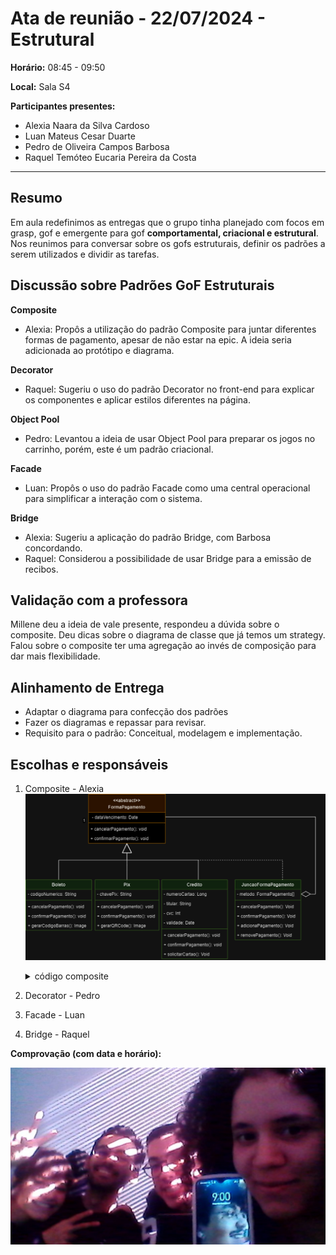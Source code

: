 # Ata de reunião - 22/07/2024 - Estrutural

**Horário:** 08:45 - 09:50

**Local:** Sala S4

**Participantes presentes:** 

- Alexia Naara da Silva Cardoso
- Luan Mateus Cesar Duarte
- Pedro de Oliveira Campos Barbosa
- Raquel Temóteo Eucaria Pereira da Costa
---

## Resumo
Em aula redefinimos as entregas que o grupo tinha planejado com focos em grasp, gof e emergente para gof **comportamental, criacional e estrutural**. Nos reunimos para conversar sobre os gofs estruturais, definir os padrões a serem utilizados e dividir as tarefas.


## Discussão sobre Padrões GoF Estruturais

**Composite**

- Alexia: Propôs a utilização do padrão Composite para juntar diferentes formas de pagamento, apesar de não estar na epic. A ideia seria adicionada ao protótipo e diagrama.

  
**Decorator**

- Raquel: Sugeriu o uso do padrão Decorator no front-end para explicar os componentes e aplicar estilos diferentes na página.

**Object Pool**

- Pedro: Levantou a ideia de usar Object Pool para preparar os jogos no carrinho, porém, este é um padrão criacional.

**Facade**

- Luan: Propôs o uso do padrão Facade como uma central operacional para simplificar a interação com o sistema.
  
**Bridge**

- Alexia: Sugeriu a aplicação do padrão Bridge, com Barbosa concordando.
- Raquel: Considerou a possibilidade de usar Bridge para a emissão de recibos.

## Validação com a professora
Millene deu a ideia de vale presente, respondeu a dúvida sobre o composite. Deu dicas sobre o diagrama de classe que já temos um strategy. Falou sobre o composite ter uma agregação ao invés de composição para dar mais flexibilidade.

## Alinhamento de Entrega
- Adaptar o diagrama para confecção dos padrões
- Fazer os diagramas e repassar para revisar.
- Requisito para o padrão: Conceitual, modelagem e implementação.


## Escolhas e responsáveis
1. Composite - Alexia
   ![22_07_composite](img/22_07_composite.png)
    <details>
    <summary>código composite</summary>

            class FormaPagamento {
            constructor(dataVencimento) {
                this.dataVencimento = dataVencimento
                if (new.target === FormaPagamento) {
                    throw new Error("Não é possível instanciar a classe abstrata diretamente.");
                }
            }

            // Método abstrato
            cancelarPagamento() {
                throw new Error("Método 'cancelarPagamento()' deve ser implementado.");
            }

            confirmarPagamento() {
                throw new Error("Método 'confirmarPagamento()' deve ser implementado.");
            }
        }

        class Boleto extends FormaPagamento {
            constructor(codigoNumero) {
                super();
                this.codigoNumero = codigoNumero;
            }

            cancelarPagamento() {
                return "Pagamento em Boleto Cancelado";
            }

            confirmarPagamento() {
                return "Pagamento em Boleto Confirmado";
            }

            gerarCodigoBarras() {
                return this.codigoNumero;
            }
        }

        class Pix extends FormaPagamento {
            constructor(chavePix) {
                super();
                this.chavePix = chavePix;
            }

            cancelarPagamento() {
                return "Pagamento de Pix Cancelado";
            }

            confirmarPagamento() {
                return "Pagamento de Pix Confirmado";
            }

            gerarQRCode() {
                return "QR Code";
            }
        }

        class Credito extends FormaPagamento {
            constructor(numeroCartao, titular, cvc, validade) {
                super();
                this.numeroCartao = numeroCartao;
                this.titular = titular;
                this.cvc = cvc;
                this.validade = validade;
            }

            cancelarPagamento() {
                return "Pagamento de Cartão Cancelado";
            }

            confirmarPagamento() {
                return "Pagamento de Cartão Confirmado";
            }

            solicitarCartao() {
                return this.numeroCartao;
            }
        }

        class JuncaoFormaPagamento extends FormaPagamento {
            constructor() {
                super();
                this.metodo = [];
            }

            adicionaPagamento(formaPagamento) {
                this.metodo.push(formaPagamento);
            }

            removePagamento(formaPagamento) {
                const index = this.metodo.indexOf(formaPagamento);
                if (index > -1) {
                    this.metodo.splice(index, 1);
                }
            }

            cancelarPagamento() {
                this.metodo.forEach(metodo => metodo.cancelarPagamento());
                return "Todos os pagamentos foram cancelados.";
            }

            confirmarPagamento() {
                this.metodo.forEach(metodo => metodo.confirmarPagamento());
                return "Todos os pagamentos foram confirmados.";
            }
        }

        // Criando formas de pagamento
        const cartaoCredito = new Credito('1234 5678 9101 1121', 'João Silva', '123', '12/25');
        const boletoBancario = new Boleto('34191.75503 00000.104628 01605.093000 7 81180000025400');

        console.log(cartaoCredito.solicitarCartao());

        // Criando o composite
        const juncaoPagamento = new JuncaoFormaPagamento();
        juncaoPagamento.adicionaPagamento(cartaoCredito);
        juncaoPagamento.adicionaPagamento(boletoBancario);

        // Confirmando pagamentos
        console.log(juncaoPagamento.confirmarPagamento()); // Saída: Todos os pagamentos foram confirmados.

        // Cancelando pagamentos
        console.log(juncaoPagamento.cancelarPagamento()); // Saída: Todos os pagamentos foram cancelados.
    </details>
2. Decorator - Pedro
3. Facade - Luan
4. Bridge - Raquel


**Comprovação (com data e horário):**

![22_07_comprovacao](img/22_07_comprovacao.png)